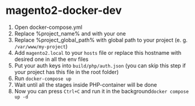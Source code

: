# magento2-docker-dev
1. Open docker-compose.yml 
1. Replace %project_name% and with your one
1. Replace %project_global_path% with global path to your project (e. g. `/var/www/my-project`)
1. Add `magento2.local` to your `hosts` file or replace this hostname with desired one in all the env files
1. Put your auth keys into `build/php/auth.json` (you can skip this step if your project has this file in the root folder)
1. Run `docker-compose up`
1. Wait until all the stages inside PHP-container will be done
1. Now you can press `Ctrl+C` and run it in the background`docker compose up -d`

